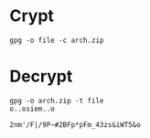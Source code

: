 # Crypt
    gpg -o file -c arch.zip
# Decrypt
    gpg -o arch.zip -t file
    o..osiem..o
```
2nm'/F|/9P~#2BFp*pFm_43zs&iWT5&o
```

